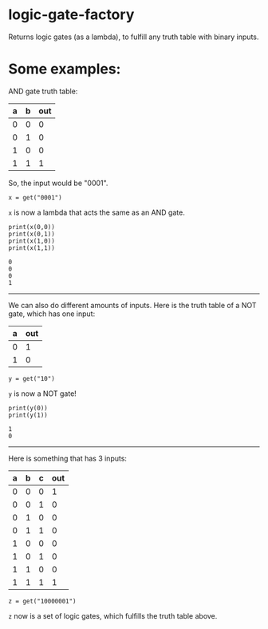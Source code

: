 # logic-gate-factory
Returns logic gates (as a lambda), to fulfill any truth table with binary inputs.

# Some examples:
AND gate truth table: 

|a|b|out|
|-|-|---|
|0|0|0|
|0|1|0|
|1|0|0|
|1|1|1|

So, the input would be "0001".
	
	x = get("0001")

`x` is now a lambda that acts the same as an AND gate.

	print(x(0,0))
	print(x(0,1))
	print(x(1,0))
	print(x(1,1))

```
0
0
0
1
```

----

We can also do different amounts of inputs. Here is the truth table of a NOT gate, which has one input:

|a|out|
|-|---|
|0|1|
|1|0|

	y = get("10")

`y` is now a NOT gate!

	print(y(0))
	print(y(1))

```
1
0
```

----

Here is something that has 3 inputs:

|a|b|c|out|
|-|-|-|---|
|0|0|0|1|
|0|0|1|0|
|0|1|0|0|
|0|1|1|0|
|1|0|0|0|
|1|0|1|0|
|1|1|0|0|
|1|1|1|1|

	z = get("10000001")

`z` now is a set of logic gates, which fulfills the truth table above.

